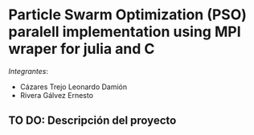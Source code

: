 # Particle Swarm Optimization (PSO) paralell implementation using MPI wraper for julia and C
*Integrantes*:
  - Cázares Trejo Leonardo Damión
  - Rivera Gálvez Ernesto

## TO DO: Descripción del proyecto
